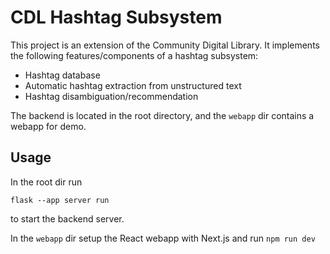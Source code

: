 # CDL Hashtag Subsystem

This project is an extension of the Community Digital Library. It implements the following features/components of a hashtag subsystem:
- Hashtag database
- Automatic hashtag extraction from unstructured text
- Hashtag disambiguation/recommendation

The backend is located in the root directory, and the `webapp` dir contains a webapp for demo.

## Usage

In the root dir run
```
flask --app server run
```
to start the backend server.

In the `webapp` dir setup the React webapp with Next.js and run `npm run dev`